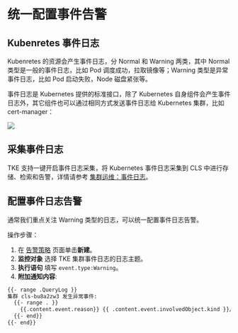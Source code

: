 # 统一配置事件告警


## Kubenretes 事件日志

Kubenretes 的资源会产生事件日志，分 Normal 和 Warning 两类，其中 Normal 类型是一般的事件日志，比如 Pod 调度成功，拉取镜像等；Warning 类型是异常事件日志，比如 Pod 启动失败，Node 磁盘紧张等。

事件日志是 Kubernetes 提供的标准接口，除了 Kubernetes 自身组件会产生事件日志外，其它组件也可以通过相同方式发送事件日志给 Kubernetes 集群，比如 cert-manager：

![](https://image-host-1251893006.cos.ap-chengdu.myqcloud.com/2025%2F03%2F31%2F20250331200805.png)

## 采集事件日志

TKE 支持一键开启事件日志采集，将 Kubernetes 事件日志采集到 CLS 中进行存储、检索和告警，详情请参考 [集群运维：事件日志](https://cloud.tencent.com/document/product/457/32091)。

## 配置事件日志告警

通常我们重点关注 Warning 类型的日志，可以统一配置事件日志告警。

操作步骤：
1. 在 [告警策略](https://console.cloud.tencent.com/cls/alarm/list) 页面单击**新建**。
2. **监控对象** 选择 TKE 集群事件日志的日志主题。
3. **执行语句** 填写 `event.type:Warning`。
4. **附加通知内容**:

```txt
{{- range .QueryLog }}
集群 cls-bu8a2zw3 发生异常事件:
  {{- range . }}
    {{.content.event.reason}} {{ .content.event.involvedObject.kind }}/{{ .content.event.involvedObject.name }} {{ .content.event.message }}
  {{- end}}
{{- end}}
```
